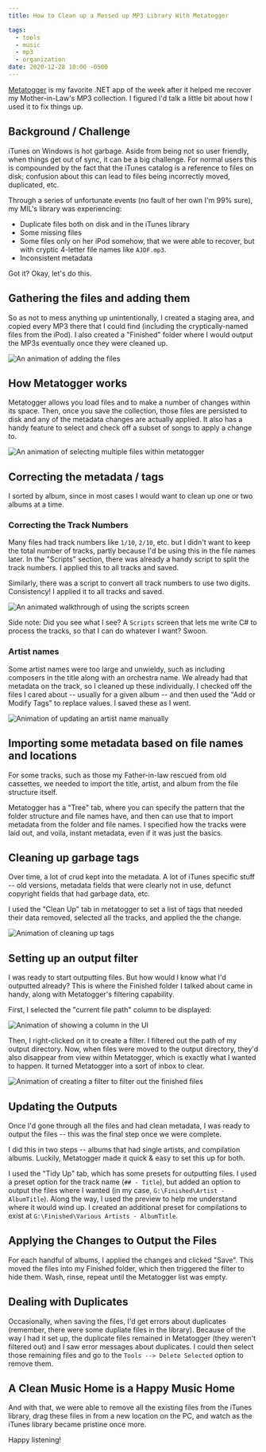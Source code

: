 ```yaml
---
title: How to Clean up a Messed up MP3 Library With Metatogger

tags:
  - tools
  - music
  - mp3
  - organization
date: 2020-12-28 10:00 -0500
---
```


[Metatogger](http://www.luminescence-software.org/en/metatogger) is my favorite .NET app of the week after it helped me recover my Mother-in-Law's MP3 collection. I figured I'd talk a little bit about how I used it to fix things up.

## Background / Challenge

iTunes on Windows is hot garbage. Aside from being not so user friendly, when things get out of sync, it can be a big challenge. For normal users this is compounded by the fact that the iTunes catalog is a reference to files on disk; confusion about this can lead to files being incorrectly moved, duplicated, etc.

Through a series of unfortunate events (no fault of her own I'm 99% sure), my MIL's library was experiencing:

- Duplicate files both on disk and in the iTunes library
- Some missing files
- Some files only on her iPod somehow, that we were able to recover, but with cryptic 4-letter file names like `AJDF.mp3`.
- Inconsistent metadata

Got it? Okay, let's do this.

## Gathering the files and adding them

So as not to mess anything up unintentionally, I created a staging area, and copied every MP3 there that I could find (including the cryptically-named files from the iPod). I also created a "Finished" folder where I would output the MP3s eventually once they were cleaned up.

![An animation of adding the files]({{site.post-images}}/2020-12_Metatogger/01_AddFiles.gif)

## How Metatogger works

Metatogger allows you load files and to make a number of changes within its space. Then, once you save the collection, those files are persisted to disk and any of the metadata changes are actually applied. It also has a handy feature to select and check off a subset of songs to apply a change to.

![An animation of selecting multiple files within metatogger]({{site.post-images}}/2020-12_Metatogger/02_SelectingFiles.gif)

## Correcting the metadata / tags

I sorted by album, since in most cases I would want to clean up one or two albums at a time.

### Correcting the Track Numbers

Many files had track numbers like `1/10`, `2/10`, etc. but I didn't want to keep the total number of tracks, partly because I'd be using this in the file names later. In the "Scripts" section, there was already a handy script to split the track numbers. I applied this to all tracks and saved.

Similarly, there was a script to convert all track numbers to use two digits. Consistency! I applied it to all tracks and saved.

![An animated walkthrough of using the scripts screen]({{site.post-images}}/2020-12_Metatogger/03_TrackNumbers.gif)

Side note: Did you see what I see? A `Scripts` screen that lets me write C# to process the tracks, so that I can do whatever I want? Swoon.

### Artist names

Some artist names were too large and unwieldy, such as including composers in the title along with an orchestra name. We already had that metadata on the track, so I cleaned up these individually. I checked off the files I cared about -- usually for a given album -- and then used the "Add or Modify Tags" to replace values. I saved these as I went.

![Animation of updating an artist name manually]({{site.post-images}}/2020-12_Metatogger/04_ManualUpdates.gif)

## Importing some metadata based on file names and locations

For some tracks, such as those my Father-in-law rescued from old cassettes, we needed to import the title, artist, and album from the file structure itself.

Metatogger has a "Tree" tab, where you can specify the pattern that the folder structure and file names have, and then can use that to import metadata from the folder and file names. I specified how the tracks were laid out, and voila, instant metadata, even if it was just the basics.

## Cleaning up garbage tags

Over time, a lot of crud kept into the metadata. A lot of iTunes specific stuff -- old versions, metadata fields that were clearly not in use, defunct copyright fields that had garbage data, etc.

I used the "Clean Up" tab in metatogger to set a list of tags that needed their data removed, selected all the tracks, and applied the the change.

![Animation of cleaning up tags]({{site.post-images}}/2020-12_Metatogger/05_CleanUpTags.gif)

## Setting up an output filter

I was ready to start outputting files. But how would I know what I'd outputted already? This is where the Finished folder I talked about came in handy, along with Metatogger's filtering capability.

First, I selected the "current file path" column to be displayed:

![Animation of showing a column in the UI]({{site.post-images}}/2020-12_Metatogger/06_AddPathColumn.gif)

Then, I right-clicked on it to create a filter. I filtered out the path of my output directory. Now, when files were moved to the output directory, they'd also disappear from view within Metatogger, which is exactly what I wanted to happen. It turned Metatogger into a sort of inbox to clear.

![Animation of creating a filter to filter out the finished files]({{site.post-images}}/2020-12_Metatogger/07_CreateFilter.gif)

## Updating the Outputs

Once I'd gone through all the files and had clean metadata, I was ready to output the files -- this was the final step once we were complete.

I did this in two steps -- albums that had single artists, and compilation albums. Luckily, Metatogger made it quick & easy to set this up for both.

I used the "Tidy Up" tab, which has some presets for outputting files. I used a preset option for the track name (`## - Title`), but added an option to output the files where I wanted (in my case, `G:\Finished\Artist - AlbumTitle`). Along the way, I used the preview to help me understand where it would wind up. I created an additional preset for compilations to exist at `G:\Finished\Various Artists - AlbumTitle`.

## Applying the Changes to Output the Files

For each handful of albums, I applied the changes and clicked "Save". This moved the files into my Finished folder, which then triggered the filter to hide them. Wash, rinse, repeat until the Metatogger list was empty.

## Dealing with Duplicates

Occasionally, when saving the files, I'd get errors about duplicates (remember, there were some dupliate files in the library). Because of the way I had it set up, the duplicate files remained in Metatogger (they weren't filtered out) and I saw error messages about duplicates. I could then select those remaining files and go to the `Tools --> Delete Selected` option to remove them.

## A Clean Music Home is a Happy Music Home

And with that, we were able to remove all the existing files from the iTunes library, drag these files in from a new location on the PC, and watch as the iTunes library became pristine once more.

Happy listening!
